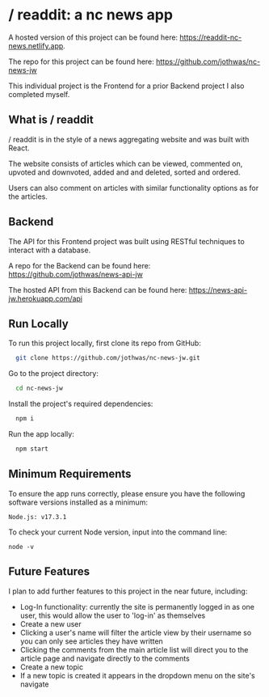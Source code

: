 # / readdit: a nc news app

A hosted version of this project can be found here: https://readdit-nc-news.netlify.app.

The repo for this project can be found here: https://github.com/jothwas/nc-news-jw

This individual project is the Frontend for a prior Backend project I also completed myself.

## What is / readdit

/ readdit is in the style of a news aggregating website and was built with React.

The website consists of articles which can be viewed, commented on, upvoted and downvoted, added and and deleted, sorted and ordered.

Users can also comment on articles with similar functionality options as for the articles.

## Backend

The API for this Frontend project was built using RESTful techniques to interact with a database.

A repo for the Backend can be found here: https://github.com/jothwas/news-api-jw

The hosted API from this Backend can be found here: https://news-api-jw.herokuapp.com/api

## Run Locally

To run this project locally, first clone its repo from GitHub:

```bash
  git clone https://github.com/jothwas/nc-news-jw.git
```

Go to the project directory:

```bash
  cd nc-news-jw
```

Install the project's required dependencies:

```bash
  npm i
```

Run the app locally:

```bash
  npm start
```

## Minimum Requirements

To ensure the app runs correctly, please ensure you have the following software versions installed as a minimum:

```
Node.js: v17.3.1
```

To check your current Node version, input into the command line:

```
node -v
```

## Future Features

I plan to add further features to this project in the near future, including:

- Log-In functionality: currently the site is permanently logged in as one user, this would allow the user to 'log-in' as themselves
- Create a new user
- Clicking a user's name will filter the article view by their username so you can only see articles they have written
- Clicking the comments from the main article list will direct you to the article page and navigate directly to the comments
- Create a new topic
- If a new topic is created it appears in the dropdown menu on the site's navigate
